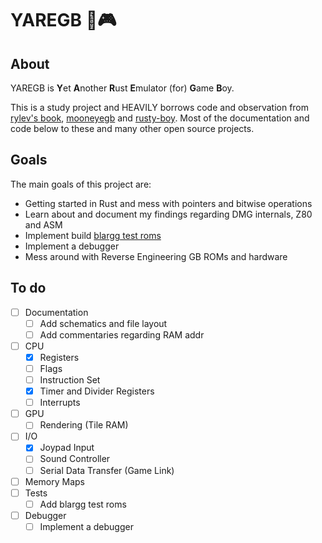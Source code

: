 # YAREGB 🦀🎮

## About
YAREGB is **Y**et **A**nother **R**ust **E**mulator (for) **G**ame **B**oy.

This is a study project and HEAVILY borrows code and observation from [rylev's book](https://github.com/rylev/DMG-01), [mooneyegb](https://github.com/Gekkio/mooneye-gb) and [rusty-boy](https://github.com/kbernst30/rusty-boy). Most of the documentation and code below to these and many other open source projects.

## Goals
The main goals of this project are:

* Getting started in Rust and mess with pointers and bitwise operations
* Learn about and document my findings regarding DMG internals, Z80 and ASM
* Implement build [blargg test roms](https://gbdev.gg8.se/wiki/articles/Test_ROMs)
* Implement a debugger  
* Mess around with Reverse Engineering GB ROMs and hardware


## To do
- [ ] Documentation
    - [ ] Add schematics and file layout
    - [ ] Add commentaries regarding RAM addr
- [ ] CPU
    - [x] Registers
    - [ ] Flags
    - [ ] Instruction Set 
    - [x] Timer and Divider Registers
    - [ ] Interrupts
- [ ] GPU
    - [ ] Rendering (Tile RAM)
- [ ] I/O
    - [x] Joypad Input
    - [ ] Sound Controller
    - [ ] Serial Data Transfer (Game Link)
- [ ] Memory Maps
- [ ] Tests
    - [ ] Add blargg test roms
- [ ] Debugger
    - [ ] Implement a debugger